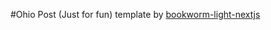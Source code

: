 #Ohio Post (Just for fun)
template by [bookworm-light-nextjs](https://github.com/themefisher/bookworm-light-nextjs)


